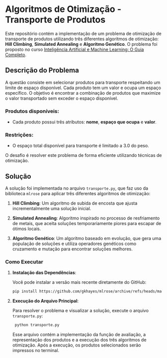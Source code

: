 # Algoritmos de Otimização - Transporte de Produtos

Este repositório contém a implementação de um problema de otimização de transporte de produtos utilizando três diferentes algoritmos de otimização: **Hill Climbing**, **Simulated Annealing** e **Algoritmo Genético**. O problema foi proposto no curso [Inteligência Artificial e Machine Learning: O Guia Completo](https://www.udemy.com/course/inteligencia-artificial-machine-learning-guia-completo/?couponCode=MTST7102224A2).

## Descrição do Problema

A questão consiste em selecionar produtos para transporte respeitando um limite de espaço disponível. Cada produto tem um valor e ocupa um espaço específico. O objetivo é encontrar a combinação de produtos que maximize o valor transportado sem exceder o espaço disponível.

### Produtos disponíveis:

- Cada produto possui três atributos: **nome**, **espaço que ocupa** e **valor**.

### Restrições:

- O espaço total disponível para transporte é limitado a 3.0 do peso.

O desafio é resolver este problema de forma eficiente utilizando técnicas de otimização.

## Solução

A solução foi implementada no arquivo `transporte.py`, que faz uso da biblioteca `mlrose` para aplicar três diferentes algoritmos de otimização:

1. **Hill Climbing**: Um algoritmo de subida de encosta que ajusta incrementalmente uma solução inicial.

2. **Simulated Annealing**: Algoritmo inspirado no processo de resfriamento de metais, que aceita soluções temporariamente piores para escapar de ótimos locais.

3. **Algoritmo Genético**: Um algoritmo baseado em evolução, que gera uma população de soluções e utiliza operadores genéticos como cruzamento e mutação para encontrar soluções melhores.

### Como Executar

1. **Instalação das Dependências**:

   Você pode instalar a versão mais recente diretamente do GitHub:

   ```bash
   pip install https://github.com/gkhayes/mlrose/archive/refs/heads/master.zip
   ```

2. **Execução do Arquivo Principal**:

   Para resolver o problema e visualizar a solução, execute o arquivo `transporte.py`:

   ```bash
    python transporte.py
   ```

   Esse arquivo contém a implementação da função de avaliação, a representação dos produtos e a execução dos três algoritmos de otimização. Após a execução, os produtos selecionados serão impressos no terminal.
